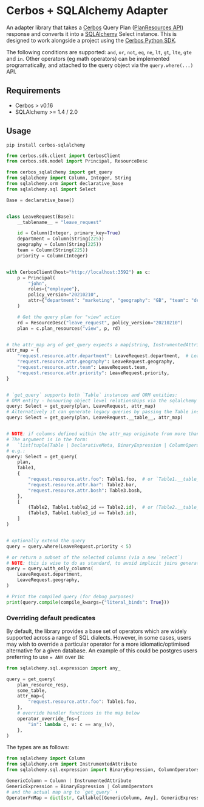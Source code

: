 # Cerbos + SQLAlchemy Adapter

An adapter library that takes a [Cerbos](https://cerbos.dev) Query Plan ([PlanResources API](https://docs.cerbos.dev/cerbos/latest/api/index.html#resources-query-plan)) response and converts it into a [SQLAlchemy](https://docs.sqlalchemy.org/en/14/) Select instance. This is designed to work alongside a project using the [Cerbos Python SDK](https://github.com/cerbos/cerbos-sdk-python).

The following conditions are supported: `and`, `or`, `not`, `eq`, `ne`, `lt`, `gt`, `lte`, `gte` and `in`. Other operators (eg math operators) can be implemented programatically, and attached to the query object via the `query.where(...)` API.

## Requirements
- Cerbos > v0.16
- SQLAlchemy >= 1.4 / 2.0

## Usage

```
pip install cerbos-sqlalchemy
```

```python
from cerbos.sdk.client import CerbosClient
from cerbos.sdk.model import Principal, ResourceDesc

from cerbos_sqlalchemy import get_query
from sqlalchemy import Column, Integer, String
from sqlalchemy.orm import declarative_base
from sqlalchemy.sql import Select

Base = declarative_base()


class LeaveRequest(Base):
    __tablename__ = "leave_request"

    id = Column(Integer, primary_key=True)
    department = Column(String(225))
    geography = Column(String(225))
    team = Column(String(225))
    priority = Column(Integer)


with CerbosClient(host="http://localhost:3592") as c:
    p = Principal(
        "john",
        roles={"employee"},
        policy_version="20210210",
        attr={"department": "marketing", "geography": "GB", "team": "design"},
    )

    # Get the query plan for "view" action
    rd = ResourceDesc("leave_request", policy_version="20210210")
    plan = c.plan_resources("view", p, rd)


# the attr_map arg of get_query expects a map[string, InstrumentedAttribute | Column], with cerbos attribute strings mapped to the column/attr instances
attr_map = {
    "request.resource.attr.department": LeaveRequest.department,  # LeaveRequest.__table__.c.department is also allowed
    "request.resource.attr.geography": LeaveRequest.geography,
    "request.resource.attr.team": LeaveRequest.team,
    "request.resource.attr.priority": LeaveRequest.priority,
}


# `get_query` supports both `Table` instances and ORM entities:
# ORM entity - honouring object level relationships via the sqlalchemy ORM
query: Select = get_query(plan, LeaveRequest, attr_map)
# Alternatively it can generate legacy queries by passing the Table instance
query: Select = get_query(plan, LeaveRequest.__table__, attr_map)


# NOTE: if columns defined within the attr_map originate from more than one table, we need to define a mapping as the optional 4th positional arg to `get_query`.
# The argument is in the form:
#   `list[tuple[Table | DeclarativeMeta, BinaryExpression | ColumnOperators]]`
# e.g.:
query: Select = get_query(
    plan,
    Table1,
    {
        "request.resource.attr.foo": Table1.foo,  # or `Table1.__table__.c.foo`
        "request.resource.attr.bar": Table2.bar,
        "request.resource.attr.bosh": Table3.bosh,
    },
    [
        (Table2, Table1.table2_id == Table2.id),  # or (Table2.__table__, Table1.__table__.c.table2_id == Table2.__table__.c.id)
        (Table3, Table1.table3_id == Table3.id),
    ]
)


# optionally extend the query
query = query.where(LeaveRequest.priority < 5)

# or return a subset of the selected columns (via a new `select`)
# NOTE: this is wise to do as standard, to avoid implicit joins generated by sqla `relationship()` usage, if present
query = query.with_only_columns(
    LeaveRequest.department,
    LeaveRequest.geography,
)

# Print the compiled query (for debug purposes)
print(query.compile(compile_kwargs={"literal_binds": True}))
```

### Overriding default predicates

By default, the library provides a base set of operators which are widely supported across a range of SQL dialects. However, in some cases, users may wish to override a particular operator for a more idiomatic/optimised alternative for a given database. An example of this could be postgres users preferring to use `= ANY` over `IN`:

```python
from sqlalchemy.sql.expression import any_

query = get_query(
    plan_resource_resp,
    some_table,
    attr_map={
        "request.resource.attr.foo": Table1.foo,
    },
    # override handler functions in the map below
    operator_override_fns={
        "in": lambda c, v: c == any_(v),
    },
)
```

The types are as follows:

```python
from sqlalchemy import Column
from sqlalchemy.orm import InstrumentedAttribute
from sqlalchemy.sql.expression import BinaryExpression, ColumnOperators

GenericColumn = Column | InstrumentedAttribute
GenericExpression = BinaryExpression | ColumnOperators
# and the actual map arg to `get_query` ⬇️
OperatorFnMap = dict[str, Callable[[GenericColumn, Any], GenericExpression]]
```
